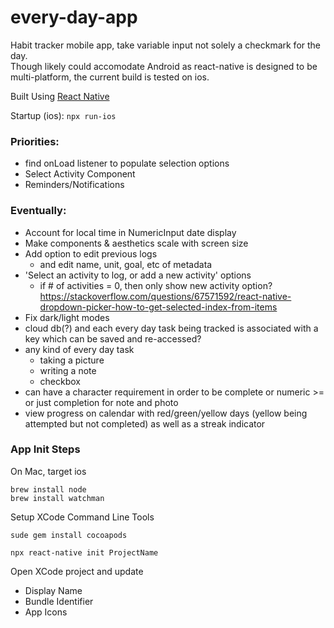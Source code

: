# every-day-app

Habit tracker mobile app, take variable input not solely a checkmark for the day.  
Though likely could accomodate Android as react-native is designed to be multi-platform, the current build is tested on ios. 

Built Using [React Native](https://reactnative.dev) 

Startup (ios):  `npx run-ios`

### Priorities:
- find onLoad listener to populate selection options
- Select Activity Component
- Reminders/Notifications


### Eventually:
- Account for local time in NumericInput date display
- Make components & aesthetics scale with screen size
- Add option to edit previous logs 
  - and edit name, unit, goal, etc of metadata
- 'Select an activity to log, or add a new activity' options
  - if # of activities = 0, then only show new activity option?
    https://stackoverflow.com/questions/67571592/react-native-dropdown-picker-how-to-get-selected-index-from-items
- Fix dark/light modes
- cloud db(?) and each every day task being tracked is associated with a key which can be saved and re-accessed?
- any kind of every day task
  - taking a picture
  - writing a note
  - checkbox 
- can have a character requirement in order to be complete or numeric >= or just completion for note and photo
- view progress on calendar with red/green/yellow days (yellow being attempted but not completed) as well as a streak indicator


### App Init Steps
On Mac, target ios

```
brew install node
brew install watchman
```
Setup XCode Command Line Tools

`sude gem install cocoapods`

`npx react-native init ProjectName`

Open XCode project and update
- Display Name
- Bundle Identifier
- App Icons

